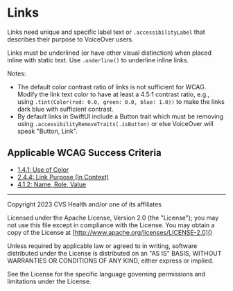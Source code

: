 # Links
Links need unique and specific label text or `.accessibilityLabel` that describes their purpose to VoiceOver users. 

Links must be underlined (or have other visual distinction) when placed inline with static text. Use `.underline()` to underline inline links.

Notes:

* The default color contrast ratio of links is not sufficient for WCAG. Modify the link text color to have at least a 4.5:1 contrast ratio, e.g., using `.tint(Color(red: 0.0, green: 0.0, blue: 1.0))` to make the links dark blue with sufficient contrast.
* By default links in SwiftUI include a Button trait which must be removing using `.accessibilityRemoveTraits(.isButton)` or else VoiceOver will speak \"Button, Link\".

## Applicable WCAG Success Criteria
- [1.4.1: Use of Color](https://www.w3.org/WAI/WCAG22/Understanding/use-of-color)
- [2.4.4: Link Purpose (In Context)](https://www.w3.org/WAI/WCAG22/Understanding/link-purpose-in-context)
- [4.1.2: Name, Role, Value](https://www.w3.org/WAI/WCAG22/Understanding/name-role-value.html)

----

Copyright 2023 CVS Health and/or one of its affiliates

Licensed under the Apache License, Version 2.0 (the "License");
you may not use this file except in compliance with the License.
You may obtain a copy of the License at
[http://www.apache.org/licenses/LICENSE-2.0]()

Unless required by applicable law or agreed to in writing, software
distributed under the License is distributed on an "AS IS" BASIS,
WITHOUT WARRANTIES OR CONDITIONS OF ANY KIND, either express or implied.

See the License for the specific language governing permissions and
limitations under the License.
